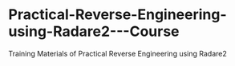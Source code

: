 # Practical-Reverse-Engineering-using-Radare2---Course
Training Materials of Practical Reverse Engineering using Radare2
